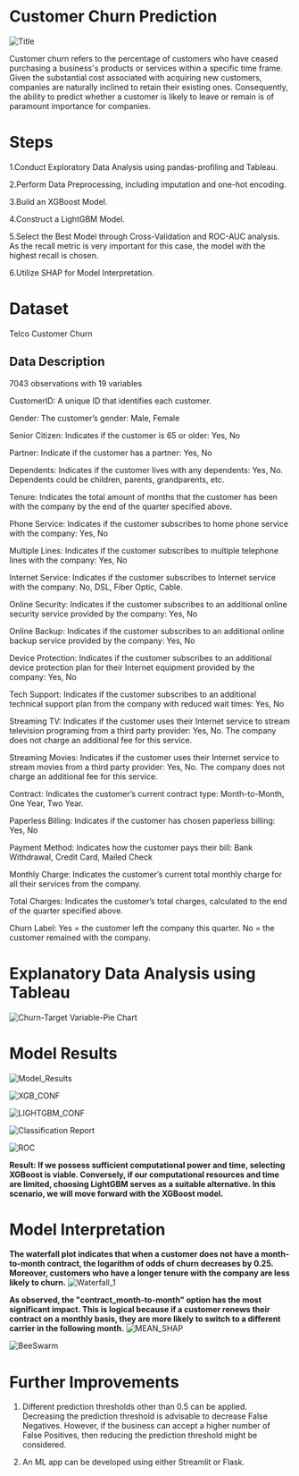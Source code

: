 # Customer Churn Prediction 

![Title](https://github.com/ufuksecilmis/CustomerChurn_with_XGBoost/assets/51096261/65966cab-b18c-40d4-8006-775e1f2fd78b)
 
Customer churn refers to the percentage of customers who have ceased purchasing a business's products or services within a specific time frame. Given the substantial cost associated with acquiring new customers, companies are naturally inclined to retain their existing ones. Consequently, the ability to predict whether a customer is likely to leave or remain is of paramount importance for companies.

# Steps
1.Conduct Exploratory Data Analysis using pandas-profiling and Tableau.

2.Perform Data Preprocessing, including imputation and one-hot encoding.

3.Build an XGBoost Model.

4.Construct a LightGBM Model.

5.Select the Best Model through Cross-Validation and ROC-AUC analysis.  As the recall metric is very important for this case, the model with the highest recall is chosen.

6.Utilize SHAP for Model Interpretation.

# Dataset
Telco Customer Churn

## Data Description

7043 observations with 19 variables

CustomerID: A unique ID that identifies each customer.

Gender: The customer’s gender: Male, Female

Senior Citizen: Indicates if the customer is 65 or older: Yes, No

Partner: Indicate if the customer has a partner: Yes, No

Dependents: Indicates if the customer lives with any dependents: Yes, No. Dependents could be children, parents, grandparents, etc.

Tenure: Indicates the total amount of months that the customer has been with the company by the end of the quarter specified above.

Phone Service: Indicates if the customer subscribes to home phone service with the company: Yes, No

Multiple Lines: Indicates if the customer subscribes to multiple telephone lines with the company: Yes, No

Internet Service: Indicates if the customer subscribes to Internet service with the company: No, DSL, Fiber Optic, Cable.

Online Security: Indicates if the customer subscribes to an additional online security service provided by the company: Yes, No

Online Backup: Indicates if the customer subscribes to an additional online backup service provided by the company: Yes, No

Device Protection: Indicates if the customer subscribes to an additional device protection plan for their Internet equipment provided by the company: Yes, No

Tech Support: Indicates if the customer subscribes to an additional technical support plan from the company with reduced wait times: Yes, No

Streaming TV: Indicates if the customer uses their Internet service to stream television programing from a third party provider: Yes, No. The company does not charge an additional fee for this service.

Streaming Movies: Indicates if the customer uses their Internet service to stream movies from a third party provider: Yes, No. The company does not charge an additional fee for this service.

Contract: Indicates the customer’s current contract type: Month-to-Month, One Year, Two Year.

Paperless Billing: Indicates if the customer has chosen paperless billing: Yes, No

Payment Method: Indicates how the customer pays their bill: Bank Withdrawal, Credit Card, Mailed Check

Monthly Charge: Indicates the customer’s current total monthly charge for all their services from the company.

Total Charges: Indicates the customer’s total charges, calculated to the end of the quarter specified above.

Churn Label: Yes = the customer left the company this quarter. No = the customer remained with the company.


# Explanatory Data Analysis using Tableau

![Churn-Target Variable-Pie Chart](https://github.com/ufuksecilmis/Customer_Churn_Prediction/assets/51096261/25998055-45b9-406a-bc72-247b552a4f7d)



# Model Results

![Model_Results](https://github.com/ufuksecilmis/CustomerChurn_with_XGBoost/assets/51096261/244fc6fc-2efe-44f1-aedf-3f504af8a5f4)

![XGB_CONF](https://github.com/ufuksecilmis/CustomerChurn_with_XGBoost/assets/51096261/65991614-1dbd-46af-8394-cb08b66f9f65)

![LIGHTGBM_CONF](https://github.com/ufuksecilmis/CustomerChurn_with_XGBoost/assets/51096261/4ecd71ba-367e-4f99-a68e-3bb9811aba84)

![Classification Report](https://github.com/ufuksecilmis/CustomerChurn_with_XGBoost/assets/51096261/92475017-7d07-4821-b921-f5053f207a28)

![ROC](https://github.com/ufuksecilmis/CustomerChurn_with_XGBoost/assets/51096261/7021212e-378f-472d-9183-0e7f58ee7884)

**Result: If we possess sufficient computational power and time, selecting XGBoost is viable. Conversely, if our computational resources and time are limited, choosing LightGBM serves as a suitable alternative. In this scenario, we will move forward with the XGBoost model.**

# Model Interpretation

**The waterfall plot indicates that when a customer does not have a month-to-month contract, the logarithm of odds of churn decreases by 0.25. Moreover, customers who have a longer tenure with the company  are less likely to churn.**
![Waterfall_1](https://github.com/ufuksecilmis/CustomerChurn_with_XGBoost/assets/51096261/6b8fc6fc-8b58-4517-9a71-c4d4e18f699c)

**As observed, the "contract_month-to-month" option has the most significant impact. This is logical because if a customer renews their contract on a monthly basis, they are more likely to switch to a different carrier in the following month.**
![MEAN_SHAP](https://github.com/ufuksecilmis/CustomerChurn_with_XGBoost/assets/51096261/65ee7299-7f05-478e-9c16-51bed40543d3)

![BeeSwarm](https://github.com/ufuksecilmis/CustomerChurn_with_XGBoost/assets/51096261/9d747f0d-868d-49cf-8548-a29a7ff94a23)


# Further Improvements

1. Different prediction thresholds other than 0.5 can be applied. Decreasing the prediction threshold is advisable to decrease False Negatives. However, if the business can accept a higher number of False Positives, then reducing the prediction threshold might be considered.

2. An ML app can be developed using either Streamlit or Flask.


